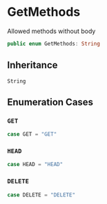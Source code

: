 # GetMethods

Allowed methods without body

``` swift
public enum GetMethods: String 
```

## Inheritance

`String`

## Enumeration Cases

### `GET`

``` swift
case GET = "GET"
```

### `HEAD`

``` swift
case HEAD = "HEAD"
```

### `DELETE`

``` swift
case DELETE = "DELETE"
```
